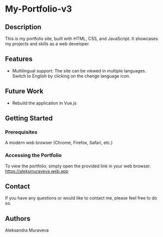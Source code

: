 # My-Portfolio-v3

## Description
This is my portfolio site, built with HTML, CSS, and JavaScript. It showcases my projects and skills as a web developer.

## Features
- Multilingual support: The site can be viewed in multiple languages. Switch to English by clicking on the change language icon.

## Future Work
- Rebuild the application in Vue.js

## Getting Started

### Prerequisites
A modern web browser (Chrome, Firefox, Safari, etc.)

### Accessing the Portfolio
To view the portfolio, simply open the provided link in your web browser.
https://aleksmuraveva.web.app

## Contact
If you have any questions or would like to contact me, please feel free to do so.

## Authors
Aleksandra Muraveva

